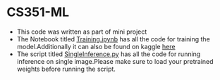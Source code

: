 # CS351-ML
- This code was written as part of mini project
- The Notebook titled [Training.ipynb](Training.ipynb) has all the code for training the model.Additionally it can also be found on kaggle [here](https://www.kaggle.com/darthroco31415/cs-minor-shreyasbhat?scriptVersionId=78558179)
- The script titled [SingleInference.py](SingleInference.py) has all the code for running inference on single image.Please make sure to load your pretrained weights before running the script.

